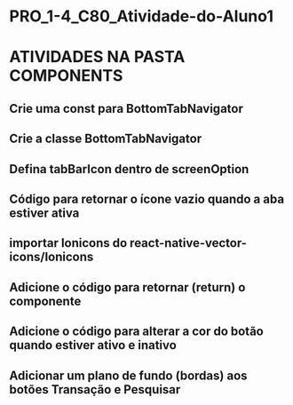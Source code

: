 # PRO_1-4_C80_Atividade-do-Aluno1

# ATIVIDADES NA PASTA COMPONENTS
## Crie uma const para BottomTabNavigator
## Crie a classe BottomTabNavigator
## Defina tabBarIcon dentro de screenOption
## Código para retornar o ícone vazio quando a aba estiver ativa
## importar Ionicons do react-native-vector-icons/Ionicons
## Adicione o código para retornar (return) o componente
## Adicione o código para alterar a cor do botão quando estiver ativo e inativo
## Adicionar um plano de fundo (bordas) aos botões Transação e Pesquisar
